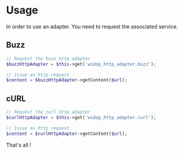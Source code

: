 # Usage

In order to use an adapter. You need to request the associated service.

## Buzz

``` php
// Request the buzz http adapter
$buzzHttpAdapter = $this->get('widop_http_adapter.buzz');

// Issue an http request
$content = $buzzHttpAdapter->getContent($url);
```

## cURL

``` php
// Request the curl http adapter
$curlHttpAdapter = $this->get('widop_http_adapter.curl');

// Issue an http request
$content = $curlHttpAdapter->getContent($url);
```

That's all !
